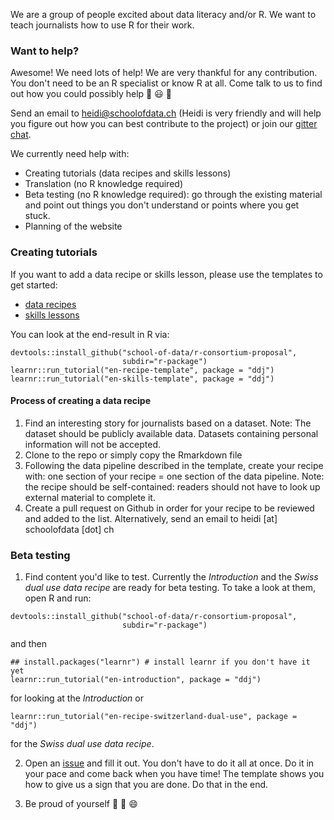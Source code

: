 We are a group of people excited about data literacy and/or R. We want to teach journalists how to use R for their work.

### Want to help?
Awesome! We need lots of help!
We are very thankful for any contribution. You don't need to be an R specialist or know R at all. 
Come talk to us to find out how you could possibly help :cake: :smiley: :clap:
 
Send an email to heidi@schoolofdata.ch (Heidi is very friendly and will help you figure out how you 
can best contribute to the project) or join our [gitter chat](https://gitter.im/school-of-data/r-consortium-proposal).
 
We currently need help with:
 
 - Creating tutorials (data recipes and skills lessons)
 - Translation (no R knowledge required)
 - Beta testing (no R knowledge required): go through the existing material and point out 
 things you don't understand or points where you get stuck. 
 - Planning of the website
 
 ### Creating tutorials
 If you want to add a data recipe or skills lesson, please use the templates to get started:
 
- [data recipes](https://github.com/school-of-data/r-consortium-proposal/tree/master/r-package/inst/tutorials/en-recipe-template)
- [skills lessons](https://github.com/school-of-data/r-consortium-proposal/tree/master/r-package/inst/tutorials/en-skills-template)

You can look at the end-result in R via:
```
devtools::install_github("school-of-data/r-consortium-proposal", 
                         subdir="r-package")
learnr::run_tutorial("en-recipe-template", package = "ddj")
learnr::run_tutorial("en-skills-template", package = "ddj")
```

#### Process of creating a data recipe

1. Find an interesting story for journalists based on a dataset. Note: The dataset should be publicly available data. Datasets containing personal information will not be accepted.
2. Clone to the repo or simply copy the Rmarkdown file
3. Following the data pipeline described in the template, create your recipe with: one section of your recipe = one section of the data pipeline. Note: the recipe should be self-contained: readers should not have to look up external material to complete it.
4. Create a pull request on Github in order for your recipe to be reviewed and added to the list. Alternatively, send an email to heidi [at] schoolofdata [dot] ch


### Beta testing

1. Find content you'd like to test. Currently the *Introduction* and the *Swiss dual use data recipe* are 
ready for beta testing. To take a look at them, open R and run:
```
devtools::install_github("school-of-data/r-consortium-proposal", 
                         subdir="r-package")
```
and then 
```
## install.packages("learnr") # install learnr if you don't have it yet
learnr::run_tutorial("en-introduction", package = "ddj")
```
for looking at the *Introduction* or
```
learnr::run_tutorial("en-recipe-switzerland-dual-use", package = "ddj")
```
for the *Swiss dual use data recipe*.

2. Open an [issue](https://github.com/school-of-data/r-consortium-proposal/issues/new) and fill it out. You don't have to do it all at once. Do it in your pace and come back when you have time! The template shows you how to give us a sign that you are done. Do that in the end.

3. Be proud of yourself :cake: :clap: :smile:
